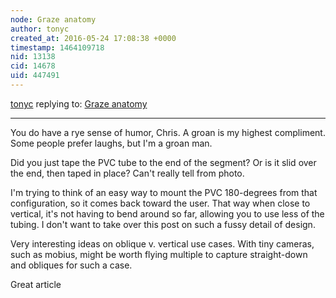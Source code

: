 ```yaml
---
node: Graze anatomy
author: tonyc
created_at: 2016-05-24 17:08:38 +0000
timestamp: 1464109718
nid: 13138
cid: 14678
uid: 447491
---
```




[tonyc](../profile/tonyc) replying to: [Graze anatomy](../notes/cfastie/05-23-2016/graze-anatomy)

----
You do have a rye sense of humor, Chris.
A groan is my highest compliment. Some people prefer laughs, but I'm a groan man.

Did you just tape the PVC tube to the end of the segment? Or is it slid over the end, then taped in place? Can't really tell from photo. 

I'm trying to think of an easy way to mount the PVC 180-degrees from that configuration, so it comes back toward the user. That way when close to vertical, it's not having to bend around so far, allowing you to use less of the tubing. I don't want to take over this post on such a fussy detail of design.

Very interesting ideas on oblique v. vertical use cases. With tiny cameras, such as mobius, might be worth flying multiple to capture straight-down and obliques for such a case. 

Great article